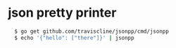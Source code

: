 json pretty printer
===================

```sh
  $ go get github.com/traviscline/jsonpp/cmd/jsonpp
  $ echo '{"hello": ["there"]}' | jsonpp
```

